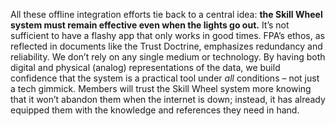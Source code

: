 All these offline integration efforts tie back to a central idea: **the Skill Wheel system must remain effective even when the lights go out.** It’s not sufficient to have a flashy app that only works in good times. FPA’s ethos, as reflected in documents like the Trust Doctrine, emphasizes redundancy and reliability. We don’t rely on any single medium or technology. By having both digital and physical (analog) representations of the data, we build confidence that the system is a practical tool under _all_ conditions – not just a tech gimmick. Members will trust the Skill Wheel system more knowing that it won’t abandon them when the internet is down; instead, it has already equipped them with the knowledge and references they need in hand.